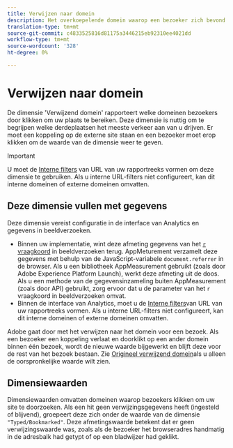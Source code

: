 ```yaml
---
title: Verwijzen naar domein
description: Het overkoepelende domein waarop een bezoeker zich bevond voordat hij naar uw site klikte.
translation-type: tm+mt
source-git-commit: c4833525816d81175a3446215eb92310ee4021dd
workflow-type: tm+mt
source-wordcount: '328'
ht-degree: 0%

---
```



# Verwijzen naar domein

De dimensie &#39;Verwijzend domein&#39; rapporteert welke domeinen bezoekers door klikken om uw plaats te bereiken. Deze dimensie is nuttig om te begrijpen welke derdeplaatsen het meeste verkeer aan van u drijven. Er moet een koppeling op de externe site staan en een bezoeker moet erop klikken om de waarde van de dimensie weer te geven.

>[!IMPORTANT]
>
>U moet de [Interne filters](/help/admin/admin/internal-url-filter-admin.md) van URL van uw rapportreeks vormen om deze dimensie te gebruiken. Als u interne URL-filters niet configureert, kan dit interne domeinen of externe domeinen omvatten.

## Deze dimensie vullen met gegevens

Deze dimensie vereist configuratie in de interface van Analytics en gegevens in beeldverzoeken.

* Binnen uw implementatie, wint deze afmeting gegevens van het [`r` vraagkoord](/help/implement/validate/query-parameters.md) in beeldverzoeken terug. AppMeturement verzamelt deze gegevens met behulp van de JavaScript-variabele `document.referrer` in de browser. Als u een bibliotheek AppMeasurement gebruikt (zoals door Adobe Experience Platform Launch), werkt deze afmeting uit de doos. Als u een methode van de gegevensinzameling buiten AppMeasurement (zoals door API) gebruikt, zorg ervoor dat u de parameter van het `r` vraagkoord in beeldverzoeken omvat.
* Binnen de interface van Analytics, moet u de [Interne filters](/help/admin/admin/internal-url-filter-admin.md)van URL van uw rapportreeks vormen. Als u interne URL-filters niet configureert, kan dit interne domeinen of externe domeinen omvatten.

Adobe gaat door met het verwijzen naar het domein voor een bezoek. Als een bezoeker een koppeling verlaat en doorklikt op een ander domein binnen één bezoek, wordt de nieuwe waarde bijgewerkt en blijft deze voor de rest van het bezoek bestaan. Zie [Origineel verwijzend domein](original-referring-domain.md)als u alleen de oorspronkelijke waarde wilt zien.

## Dimensiewaarden

Dimensiewaarden omvatten domeinen waarop bezoekers klikken om uw site te doorzoeken. Als een hit geen verwijzingsgegevens heeft (ingesteld of blijvend), groepeert deze zich onder de waarde van de dimensie `"Typed/Bookmarked"`. Deze afmetingswaarde betekent dat er geen verwijzingswaarde was, zoals als de bezoeker het browseradres handmatig in de adresbalk had getypt of op een bladwijzer had geklikt.
